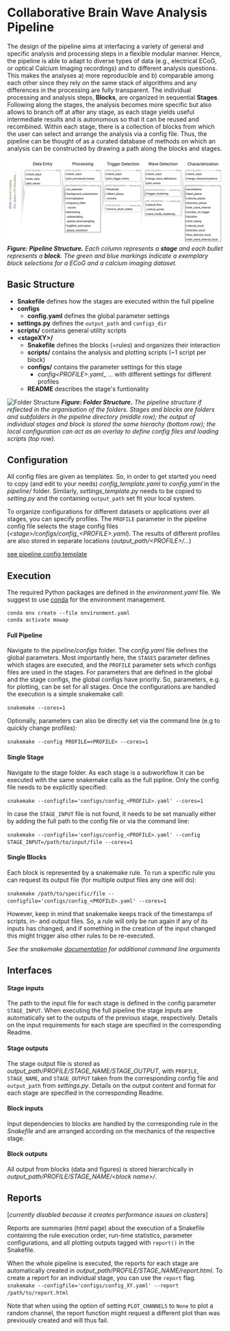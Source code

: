 # Collaborative Brain Wave Analysis Pipeline
The design of the pipeline aims at interfacing a variety of general and specific analysis and processing steps in a flexible modular manner. Hence, the pipeline is able to adapt to diverse types of data (e.g., electrical ECoG, or optical Calcium Imaging recordings) and to different analysis questions. This makes the analyses a) more reproducible and b) comparable among each other since they rely on the same stack of algorithms and any differences in the processing are fully transparent.
The individual processing and analysis steps, __Blocks__, are organized in sequential __Stages__. Following along the stages, the analysis becomes more specific but also allows to branch off at after any stage, as each stage yields useful intermediate results and is autonomous so that it can be reused and recombined. Within each stage, there is a collection of blocks from which the user can select and arrange the analysis via a config file. Thus, the pipeline can be thought of as a curated database of methods on which an analysis can be constructed by drawing a path along the blocks and stages.

![Pipeline structure in stages and blocks](../doc/images/pipeline_illustration.png "Pipeline Structure")
***Figure: Pipeline Structure.*** *Each column represents a **stage** and each bullet represents a **block**. The green and blue markings indicate a exemplary block selections for a ECoG and a calcium imaging dataset.*

## Basic Structure
* __Snakefile__ defines how the stages are executed within the full pipeline
* __configs__
    * __config.yaml__ defines the global parameter settings
* __settings.py__ defines the `output_path` and `configs_dir`
* __scripts/__ contains general utility scripts
* __\<stageXY\>/__
  * __Snakefile__ defines the blocks (=rules) and organizes their interaction
  * __scripts/__ contains the analysis and plotting scripts (~1 script per block)
  * __configs/__ contains the parameter settings for this stage
    * __config_\<PROFILE\>.yaml__ ... with different settings for different profiles
  * __README__ describes the stage's funtionality

![Folder Structure](../docs/images/folder_structure.png "Folder Structure")
***Figure: Folder Structure.*** *The pipeline structure if reflected in the organisation of the folders. Stages and blocks are folders and subfolders in the pipeline directory (middle row); the output of individual stages and block is stored the same hierachy (bottom row); the local configuration can act as an overlay to define config files and loading scripts (top row).*

## Configuration
All config files are given as templates. So, in order to get started you need to copy (and edit to your needs)
_config_template.yaml_ to _config.yaml_ in the _pipeline/_ folder.
Similarly, _settings_template.py_ needs to be copied to _setting.py_ and the containing `output_path` set fit your local system.

To organize configurations for different datasets or applications over all stages, you can specify profiles. The `PROFILE` parameter in the pipeline config file selects the stage config files (*\<stage\>/configs/config_\<PROFILE\>.yaml*). The results of different profiles are also stored in separate locations (*output_path/\<PROFILE\>/...*)

[see pipeline config template](configs/config_template.yaml)

## Execution
The required Python packages are defined in the _environment.yaml_ file. We suggest to use [conda](https://docs.conda.io/en/latest/) for the environment management.

```
conda env create --file environment.yaml
conda activate mowap
```

#### Full Pipeline
Navigate to the _pipeline/configs_ folder. The _config.yaml_ file defines the global parameters.
Most importantly here, the `STAGES` parameter defines which stages are executed, and the `PROFILE` parameter sets which configs files are used in the stages.
For parameters that are defined in the global and the stage configs, the global configs have priority. So, parameters, e.g. for plotting, can be set for all stages.
Once the configurations are handled the execution is a simple snakemake call:

`snakemake --cores=1`

Optionally, parameters can also be directly set via the command line (e.g to quickly change profiles):

`snakemake --config PROFILE=<PROFILE> --cores=1`

#### Single Stage
Navigate to the stage folder. As each stage is a subworkflow it can be executed with the same snakemake calls as the full pipline. Only the config file needs to be explicitly specified:

`snakemake --configfile='configs/config_<PROFILE>.yaml' --cores=1`

In case the `STAGE_INPUT` file is not found, it needs to be set manually either by adding the full path to the config file or via the command line:

`snakemake --configfile='configs/config_<PROFILE>.yaml' --config STAGE_INPUT=/path/to/input/file --cores=1`

#### Single Blocks
Each block is represented by a snakemake rule. To run a specific rule you can request its output file (for multiple output files any one will do):

`snakemake /path/to/specific/file --configfile='configs/config_<PROFILE>.yaml' --cores=1`

However, keep in mind that snakemake keeps track of the timestamps of scripts, in- and output files. So, a rule will only be run again if any of its inputs has changed, and if something in the creation of the input changed this might trigger also other rules to be re-executed.

_See the snakemake [documentation](https://snakemake.readthedocs.io/en/stable/executing/cli.html) for additional command line arguments_

## Interfaces
#### Stage inputs
The path to the input file for each stage is defined in the config parameter `STAGE_INPUT`. When executing the full pipeline the stage inputs are automatically set to the outputs of the previous stage, respectively.
Details on the input requirements for each stage are specified in the corresponding Readme.

#### Stage outputs
The stage output file is stored as _output_path/PROFILE/STAGE_NAME/STAGE_OUTPUT_, with `PROFILE`, `STAGE_NAME`, and `STAGE_OUTPUT` taken from the corresponding config file and `output_path` from *settings.py*.
Details on the output content and format for each stage are specified in the corresponding Readme.

#### Block inputs
Input dependencies to blocks are handled by the corresponding rule in the *Snakefile* and are arranged according on the mechanics of the respective stage.

#### Block outputs
All output from blocks (data and figures) is stored hierarchically in _output_path/PROFILE/STAGE_NAME/\<block name\>/_.

## Reports
[*currently disabled because it creates performance issues on clusters*]

Reports are summaries (html page) about the execution of a Snakefile containing the rule execution order, run-time statistics, parameter configurations, and all plotting outputs tagged with `report()` in the Snakefile.

When the whole pipeline is executed, the reports for each stage are automatically created in _output_path/PROFILE/STAGE_NAME/report.html_.
To create a report for an individual stage, you can use the `report` flag.
`snakemake --configfile='configs/config_XY.yaml' --report /path/to/report.html`

Note that when using the option of setting `PLOT_CHANNELS` to `None` to plot a random channel, the report function might request a different plot than was previously created and will thus fail.
